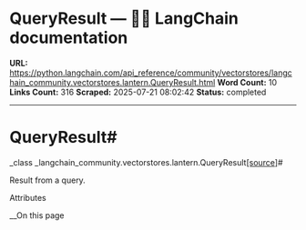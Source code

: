 # QueryResult — 🦜🔗 LangChain  documentation

**URL:** https://python.langchain.com/api_reference/community/vectorstores/langchain_community.vectorstores.lantern.QueryResult.html
**Word Count:** 10
**Links Count:** 316
**Scraped:** 2025-07-21 08:02:42
**Status:** completed

---

# QueryResult\#

_class _langchain\_community.vectorstores.lantern.QueryResult[\[source\]](https://python.langchain.com/api_reference/_modules/langchain_community/vectorstores/lantern.html#QueryResult)\#     

Result from a query.

Attributes

__On this page